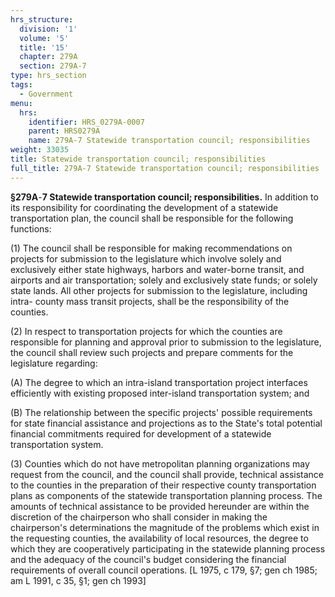 ```yaml
---
hrs_structure:
  division: '1'
  volume: '5'
  title: '15'
  chapter: 279A
  section: 279A-7
type: hrs_section
tags:
  - Government
menu:
  hrs:
    identifier: HRS_0279A-0007
    parent: HRS0279A
    name: 279A-7 Statewide transportation council; responsibilities
weight: 33035
title: Statewide transportation council; responsibilities
full_title: 279A-7 Statewide transportation council; responsibilities
---
```

**§279A**-**7 Statewide transportation council; responsibilities.** In addition to its responsibility for coordinating the development of a statewide transportation plan, the council shall be responsible for the following functions:

(1) The council shall be responsible for making recommendations on projects for submission to the legislature which involve solely and exclusively either state highways, harbors and water-borne transit, and airports and air transportation; solely and exclusively state funds; or solely state lands. All other projects for submission to the legislature, including intra- county mass transit projects, shall be the responsibility of the counties.

(2) In respect to transportation projects for which the counties are responsible for planning and approval prior to submission to the legislature, the council shall review such projects and prepare comments for the legislature regarding:

(A) The degree to which an intra-island transportation project interfaces efficiently with existing proposed inter-island transportation system; and

(B) The relationship between the specific projects' possible requirements for state financial assistance and projections as to the State's total potential financial commitments required for development of a statewide transportation system.

(3) Counties which do not have metropolitan planning organizations may request from the council, and the council shall provide, technical assistance to the counties in the preparation of their respective county transportation plans as components of the statewide transportation planning process. The amounts of technical assistance to be provided hereunder are within the discretion of the chairperson who shall consider in making the chairperson's determinations the magnitude of the problems which exist in the requesting counties, the availability of local resources, the degree to which they are cooperatively participating in the statewide planning process and the adequacy of the council's budget considering the financial requirements of overall council operations. [L 1975, c 179, §7; gen ch 1985; am L 1991, c 35, §1; gen ch 1993]